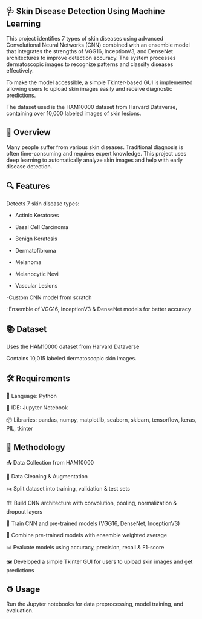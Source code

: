 ## 🩺 Skin Disease Detection Using Machine Learning

This project identifies 7 types of skin diseases using advanced Convolutional Neural Networks (CNN) combined with an ensemble model that integrates the strengths of VGG16, InceptionV3, and DenseNet architectures to improve detection accuracy. The system processes dermatoscopic images to recognize patterns and classify diseases effectively.

To make the model accessible, a simple Tkinter-based GUI is implemented allowing users to upload skin images easily and receive diagnostic predictions.

The dataset used is the HAM10000 dataset from Harvard Dataverse, containing over 10,000 labeled images of skin lesions.

## 🌟 Overview

Many people suffer from various skin diseases. Traditional diagnosis is often time-consuming and requires expert knowledge. This project uses deep learning to automatically analyze skin images and help with early disease detection.

## 🔍 Features

Detects 7 skin disease types:

  - Actinic Keratoses
  
  - Basal Cell Carcinoma
  
  - Benign Keratosis
  
  - Dermatofibroma
  
  - Melanoma
  
  - Melanocytic Nevi
  
  - Vascular Lesions

-Custom CNN model from scratch

-Ensemble of VGG16, InceptionV3 & DenseNet models for better accuracy

## 📚 Dataset

Uses the HAM10000 dataset from Harvard Dataverse

Contains 10,015 labeled dermatoscopic skin images.

## 🛠️ Requirements

🐍 Language: Python

📝 IDE: Jupyter Notebook

📦 Libraries: pandas, numpy, matplotlib, seaborn, sklearn, tensorflow, keras, PIL, tkinter

## 🧰 Methodology

  📥 Data Collection from HAM10000

  🧹 Data Cleaning & Augmentation

  ✂️ Split dataset into training, validation & test sets

  🏗️ Build CNN architecture with convolution, pooling, normalization & dropout layers

  🚂 Train CNN and pre-trained models (VGG16, DenseNet, InceptionV3)

  🤝 Combine pre-trained models with ensemble weighted average

  📊 Evaluate models using accuracy, precision, recall & F1-score

  🖼️ Developed a simple Tkinter GUI for users to upload skin images and get predictions

## ⚙️ Usage

Run the Jupyter notebooks for data preprocessing, model training, and evaluation.
